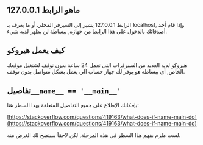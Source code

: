 ## ماهو الرابط 127.0.0.1

الرابط 127.0.0.1 يشير إلى السيرفر المحلي أو ما يعرف بـ localhost, وإذا قام أحد أصدقائك بالدخول على هذا الرابط من جهازه, ببساطة لن يظهر لديه شيء.

## كيف يعمل هيروكو

هيروكو لديه العديد من السيرفرات التي تعمل 24 ساعة بدون توقف لشتغيل موقعك الخاص, أي ببساطة هو يوفر لك جهاز حساب آلي يعمل بشكل متواصل بدون توقف.

## تفاصيل`__name__ == '__main__'`

بإمكانك الإطلاع على جميع التفاصيل المتعلقة بهذا السطر هنا:

[https://stackoverflow.com/questions/419163/what-does-if-name-main-do](https://stackoverflow.com/questions/419163/what-does-if-name-main-do)

لست ملزم بفهم هذا السطر في هذه المرحلة, لكن لاحقاً سيتضح لك الغرض منه.